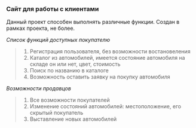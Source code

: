 ### Сайт для работы с клиентами
Данный проект способен выполнять различные функции. Создан в рамках проекта, не более.

*Список функций доступных покупателю*
>1. Регистрация пользователя, без возможности востановеления
>2. Каталог из автомобилей, имеется состояние автомобиля на складе он или нет, цвет, стоимость
>3. Поиск по названию в каталоге
>4. Возможность оставить заявку на покупку автомобиля

*Возможности продавцов*
>1. Все возможности покупателей
>2. Изменение состояний автомобилей: местоположение, его скрытый покупатель
>3. Выставление новых автомобилей
